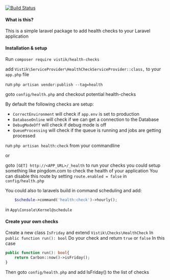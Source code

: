 [![Build Status](https://travis-ci.org/vistik/heath-checks.svg?branch=master)](https://travis-ci.org/vistik/heath-checks)

#### What is this?

This is a simple laravel package to add health checks to your Laravel application

#### Installation & setup

Run `composer require vistik/health-checks`

add `Vistik\ServiceProvider\HealthCheckServiceProvider::class,` to your `app.php` file

run `php artisan vendor:publish --tag=health`

goto `config/health.php` and checkout potential health-checks

By default the following checks are setup:
- `CorrectEnvironment` will check if `app.env` is set to production
- `DatabaseOnline` will check if we can get a connection to the Database
- `DebugModeOff` will check if debug mode is off
- `QueueProcessing` will check if the queue is running and jobs are getting processed

run `php artisan health:check` from your commandline

or

goto `[GET] http://<APP_URL>/_health` to run your checks you could setup something like pingdom.com to check the health of your application
You can disable this route by setting `route.enabled = false` in `config/health.php`

You could also to laravels build in command scheduling and add:
```php
    $schedule->command('health:check')->hourly();
```

in `App\Console\Kernel@schedule`

#### Create your own checks

Create a new class `IsFriday` and extend `Vistik\Checks\HealthCheck`
In `public function run(): bool` Do your check and return `true` or `false`
In this case 
```php
public function run(): bool{
    return Carbon::now()->isFriday();
}
```

Then goto `config/health.php` and add IsFriday() to the list of checks